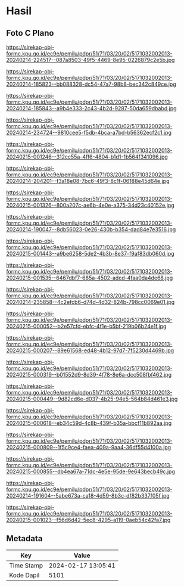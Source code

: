 # Hasil

## Foto C Plano

https://sirekap-obj-formc.kpu.go.id/ec9e/pemilu/pdpr/51/71/03/20/02/5171032002013-20240214-224517--087a8503-49f5-4469-8e95-0226879c2e5b.jpg

https://sirekap-obj-formc.kpu.go.id/ec9e/pemilu/pdpr/51/71/03/20/02/5171032002013-20240214-185823--bb088328-dc54-47a7-98b8-bec342c849ce.jpg

https://sirekap-obj-formc.kpu.go.id/ec9e/pemilu/pdpr/51/71/03/20/02/5171032002013-20240214-185843--a9b4e333-2c43-4b2d-9287-50da659dbabd.jpg

https://sirekap-obj-formc.kpu.go.id/ec9e/pemilu/pdpr/51/71/03/20/02/5171032002013-20240214-234724--9810cee5-f5db-4bca-a7bd-b56362ecf2c1.jpg

https://sirekap-obj-formc.kpu.go.id/ec9e/pemilu/pdpr/51/71/03/20/02/5171032002013-20240215-001246--312cc55a-4ff6-4804-b1d1-1b564f341096.jpg

https://sirekap-obj-formc.kpu.go.id/ec9e/pemilu/pdpr/51/71/03/20/02/5171032002013-20240214-204201--f3a18e08-7bc6-49f3-8c1f-06188e45d64e.jpg

https://sirekap-obj-formc.kpu.go.id/ec9e/pemilu/pdpr/51/71/03/20/02/5171032002013-20240215-001326--800a207c-ae6b-4e0e-a375-34d23c40152e.jpg

https://sirekap-obj-formc.kpu.go.id/ec9e/pemilu/pdpr/51/71/03/20/02/5171032002013-20240214-190047--8db56023-0e26-430b-b354-dad84e7e3516.jpg

https://sirekap-obj-formc.kpu.go.id/ec9e/pemilu/pdpr/51/71/03/20/02/5171032002013-20240215-001443--a9be6258-5de2-4b3b-8e37-f9af83db060d.jpg

https://sirekap-obj-formc.kpu.go.id/ec9e/pemilu/pdpr/51/71/03/20/02/5171032002013-20240215-001535--6467dbf7-685a-4502-adcd-4faa0da4de68.jpg

https://sirekap-obj-formc.kpu.go.id/ec9e/pemilu/pdpr/51/71/03/20/02/5171032002013-20240214-235858--4c2efcb6-d74d-4d32-824b-798cc0069e01.jpg

https://sirekap-obj-formc.kpu.go.id/ec9e/pemilu/pdpr/51/71/03/20/02/5171032002013-20240215-000052--b2e57cfd-ebfc-4f1e-b5bf-219b06b24e1f.jpg

https://sirekap-obj-formc.kpu.go.id/ec9e/pemilu/pdpr/51/71/03/20/02/5171032002013-20240215-000207--89e61568-ed48-4b12-97d7-7f5230d4469b.jpg

https://sirekap-obj-formc.kpu.go.id/ec9e/pemilu/pdpr/51/71/03/20/02/5171032002013-20240215-000319--b01552d9-8d39-4f78-8e6a-dcc508fbf462.jpg

https://sirekap-obj-formc.kpu.go.id/ec9e/pemilu/pdpr/51/71/03/20/02/5171032002013-20240215-000449--9d82cd6e-d037-4b25-94e5-564b84d461e3.jpg

https://sirekap-obj-formc.kpu.go.id/ec9e/pemilu/pdpr/51/71/03/20/02/5171032002013-20240215-000618--eb34c59d-4c8b-439f-b35a-bbcf11b892aa.jpg

https://sirekap-obj-formc.kpu.go.id/ec9e/pemilu/pdpr/51/71/03/20/02/5171032002013-20240215-000809--1f5c9ce4-faea-409a-9aa4-36df55d4100a.jpg

https://sirekap-obj-formc.kpu.go.id/ec9e/pemilu/pdpr/51/71/03/20/02/5171032002013-20240215-000855--db4ea67a-71dc-4e5e-95de-9e643becb49c.jpg

https://sirekap-obj-formc.kpu.go.id/ec9e/pemilu/pdpr/51/71/03/20/02/5171032002013-20240214-191604--5abe673a-ca18-4d59-8b3c-df82b337f05f.jpg

https://sirekap-obj-formc.kpu.go.id/ec9e/pemilu/pdpr/51/71/03/20/02/5171032002013-20240215-001023--f56d6d42-5ec8-4295-a119-0aeb54c42fa7.jpg


## Metadata

| Key        | Value               |
| ---------- | ------------------- |
| Time Stamp | 2024-02-17 13:05:41 |
| Kode Dapil | 5101                |



